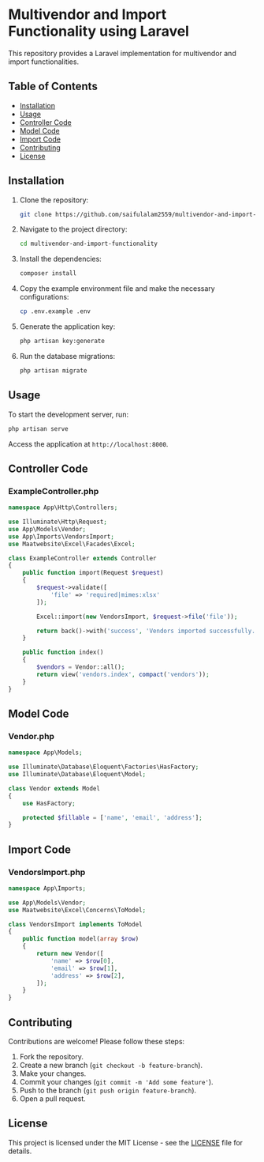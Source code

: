 
# Multivendor and Import Functionality using Laravel

This repository provides a Laravel implementation for multivendor and import functionalities.

## Table of Contents

- [Installation](#installation)
- [Usage](#usage)
- [Controller Code](#controller-code)
- [Model Code](#model-code)
- [Import Code](#import-code)
- [Contributing](#contributing)
- [License](#license)

## Installation

1. Clone the repository:
    ```sh
    git clone https://github.com/saifulalam2559/multivendor-and-import-functionality.git
    ```
2. Navigate to the project directory:
    ```sh
    cd multivendor-and-import-functionality
    ```
3. Install the dependencies:
    ```sh
    composer install
    ```
4. Copy the example environment file and make the necessary configurations:
    ```sh
    cp .env.example .env
    ```
5. Generate the application key:
    ```sh
    php artisan key:generate
    ```
6. Run the database migrations:
    ```sh
    php artisan migrate
    ```

## Usage

To start the development server, run:
```sh
php artisan serve
```
Access the application at `http://localhost:8000`.

## Controller Code

### ExampleController.php

```php
namespace App\Http\Controllers;

use Illuminate\Http\Request;
use App\Models\Vendor;
use App\Imports\VendorsImport;
use Maatwebsite\Excel\Facades\Excel;

class ExampleController extends Controller
{
    public function import(Request $request)
    {
        $request->validate([
            'file' => 'required|mimes:xlsx'
        ]);

        Excel::import(new VendorsImport, $request->file('file'));

        return back()->with('success', 'Vendors imported successfully.');
    }

    public function index()
    {
        $vendors = Vendor::all();
        return view('vendors.index', compact('vendors'));
    }
}
```

## Model Code

### Vendor.php

```php
namespace App\Models;

use Illuminate\Database\Eloquent\Factories\HasFactory;
use Illuminate\Database\Eloquent\Model;

class Vendor extends Model
{
    use HasFactory;

    protected $fillable = ['name', 'email', 'address'];
}
```

## Import Code

### VendorsImport.php

```php
namespace App\Imports;

use App\Models\Vendor;
use Maatwebsite\Excel\Concerns\ToModel;

class VendorsImport implements ToModel
{
    public function model(array $row)
    {
        return new Vendor([
            'name' => $row[0],
            'email' => $row[1],
            'address' => $row[2],
        ]);
    }
}
```

## Contributing

Contributions are welcome! Please follow these steps:

1. Fork the repository.
2. Create a new branch (`git checkout -b feature-branch`).
3. Make your changes.
4. Commit your changes (`git commit -m 'Add some feature'`).
5. Push to the branch (`git push origin feature-branch`).
6. Open a pull request.

## License

This project is licensed under the MIT License - see the [LICENSE](LICENSE) file for details.
